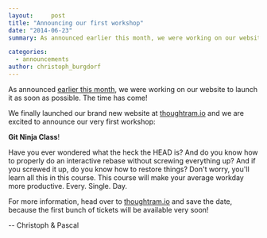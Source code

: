 ```yaml
---
layout:     post
title: "Announcing our first workshop"
date: "2014-06-23"
summary: As announced earlier this month, we were working on our website to launch it as soon as possible. The time has come!

categories: 
  - announcements
author: christoph_burgdorf
---
```


As announced [earlier this month](/posts/we-are-thoughtram), we were working on our website to launch it as soon as possible. The time has come!

We finally launched our brand new website at [thoughtram.io](http://thoughtram.io) and we are excited to announce our very first workshop: 

**Git Ninja Class**!

Have you ever wondered what the heck the HEAD is? And do you know how to properly do an interactive rebase without screwing everything up? And if you screwed it up, do you know how to restore things? Don't worry, you'll learn all this in this course. This course will make your average workday more productive. Every. Single. Day.

For more information, head over to [thoughtram.io](http://thoughtram.io) and save the date, because the first bunch of tickets will be available very soon!

-- Christoph & Pascal

